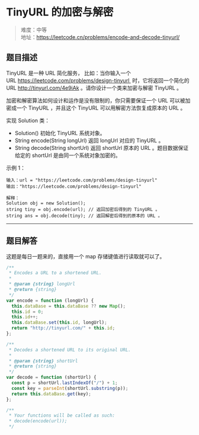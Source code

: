# TinyURL 的加密与解密

> 难度：中等  
> 地址：https://leetcode.cn/problems/encode-and-decode-tinyurl/

## 题目描述

TinyURL 是一种 URL 简化服务， 比如：当你输入一个 URL https://leetcode.com/problems/design-tinyurl  时，它将返回一个简化的 URL http://tinyurl.com/4e9iAk 。请你设计一个类来加密与解密 TinyURL 。

加密和解密算法如何设计和运作是没有限制的，你只需要保证一个 URL 可以被加密成一个 TinyURL ，并且这个 TinyURL 可以用解密方法恢复成原本的 URL 。

实现 Solution 类：

- Solution() 初始化 TinyURL 系统对象。
- String encode(String longUrl) 返回 longUrl 对应的 TinyURL 。
- String decode(String shortUrl) 返回 shortUrl 原本的 URL 。题目数据保证给定的 shortUrl 是由同一个系统对象加密的。

示例 1：

```
输入：url = "https://leetcode.com/problems/design-tinyurl"
输出："https://leetcode.com/problems/design-tinyurl"

解释：
Solution obj = new Solution();
string tiny = obj.encode(url); // 返回加密后得到的 TinyURL 。
string ans = obj.decode(tiny); // 返回解密后得到的原本的 URL 。

```

---

## 题目解答

这题是每日一题来的，直接用一个 map 存储键值进行读取就可以了。

```javascript
/**
 * Encodes a URL to a shortened URL.
 *
 * @param {string} longUrl
 * @return {string}
 */
var encode = function (longUrl) {
  this.dataBase = this.dataBase ?? new Map();
  this.id = 0;
  this.id++;
  this.dataBase.set(this.id, longUrl);
  return "http://tinyurl.com/" + this.id;
};

/**
 * Decodes a shortened URL to its original URL.
 *
 * @param {string} shortUrl
 * @return {string}
 */
var decode = function (shortUrl) {
  const p = shortUrl.lastIndexOf("/") + 1;
  const key = parseInt(shortUrl.substring(p));
  return this.dataBase.get(key);
};

/**
 * Your functions will be called as such:
 * decode(encode(url));
 */
```
